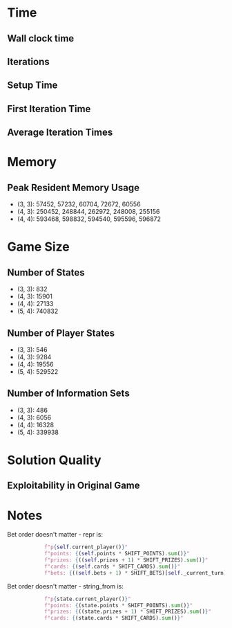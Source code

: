 # Time

## Wall clock time 

## Iterations

## Setup Time

## First Iteration Time

## Average Iteration Times

# Memory

## Peak Resident Memory Usage

 * (3, 3): 57452, 57232, 60704, 72672, 60556
 * (4, 3): 250452, 248844, 262972, 248008, 255156
 * (4, 4): 593468, 598832, 594540, 595596, 596872

# Game Size

## Number of States

 * (3, 3): 832
 * (4, 3): 15901
 * (4, 4): 27133
 * (5, 4): 740832

## Number of Player States

 * (3, 3): 546
 * (4, 3): 9284
 * (4, 4): 19556
 * (5, 4): 529522

## Number of Information Sets

 * (3, 3): 486
 * (4, 3): 6056
 * (4, 4): 16328
 * (5, 4): 339938

# Solution Quality

## Exploitability in Original Game


# Notes

Bet order doesn't matter - repr is:
```python
            f"p{self.current_player()}"
            f"points: {(self.points * SHIFT_POINTS).sum()}"
            f"prizes: {((self.prizes + 1) * SHIFT_PRIZES).sum()}"
            f"cards: {(self.cards * SHIFT_CARDS).sum()}"
            f"bets: {((self.bets + 1) * SHIFT_BETS)[self._current_turn].sum() if self._current_turn < self._num_turns else -1}"
```

Bet order doesn't matter - string_from is:
```python
            f"p{state.current_player()}"
            f"points: {(state.points * SHIFT_POINTS).sum()}"
            f"prizes: {((state.prizes + 1) * SHIFT_PRIZES).sum()}"
            f"cards: {(state.cards * SHIFT_CARDS).sum()}"
```
